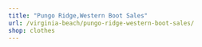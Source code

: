 ```yaml
---
title: "Pungo Ridge,Western Boot Sales"
url: /virginia-beach/pungo-ridge-western-boot-sales/
shop: clothes
---
```


